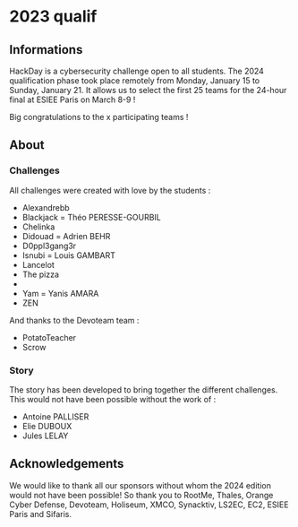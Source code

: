 # 2023 qualif

## Informations

HackDay is a cybersecurity challenge open to all students. The 2024 qualification phase took place remotely from Monday, January 15 to Sunday, January 21. It allows us to select the first 25 teams for the 24-hour final at ESIEE Paris on March 8-9 ! 

Big congratulations to the x participating teams !


## About

### Challenges

All challenges were created with love by the students : 
- Alexandrebb
- Blackjack = Théo PERESSE-GOURBIL
- Chelinka
- Didouad = Adrien BEHR
- D0ppl3gang3r
- Isnubi = Louis GAMBART
- Lancelot
- The pizza
- 
- Yam = Yanis AMARA
- ZEN

And thanks to the Devoteam team :
- PotatoTeacher
- Scrow

### Story

The story has been developed to bring together the different challenges. This would not have been possible without the work of :
- Antoine PALLISER
- Elie DUBOUX
- Jules LELAY


## Acknowledgements

We would like to thank all our sponsors without whom the 2024 edition would not have been possible! 
So thank you to RootMe, Thales, Orange Cyber Defense, Devoteam, Holiseum, XMCO, Synacktiv, LS2EC, EC2, ESIEE Paris and Sifaris.
